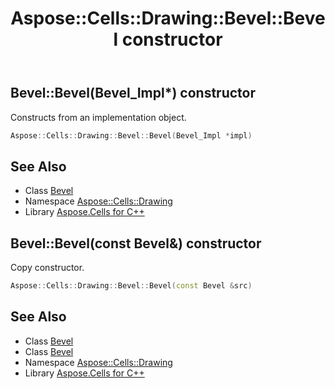 ﻿---
title: Aspose::Cells::Drawing::Bevel::Bevel constructor
linktitle: Bevel
second_title: Aspose.Cells for C++ API Reference
description: 'Aspose::Cells::Drawing::Bevel::Bevel constructor. Constructs from an implementation object in C++.'
type: docs
weight: 100
url: /cpp/aspose.cells.drawing/bevel/bevel/
---
## Bevel::Bevel(Bevel_Impl*) constructor


Constructs from an implementation object.

```cpp
Aspose::Cells::Drawing::Bevel::Bevel(Bevel_Impl *impl)
```

## See Also

* Class [Bevel](../)
* Namespace [Aspose::Cells::Drawing](../../)
* Library [Aspose.Cells for C++](../../../)
## Bevel::Bevel(const Bevel\&) constructor


Copy constructor.

```cpp
Aspose::Cells::Drawing::Bevel::Bevel(const Bevel &src)
```

## See Also

* Class [Bevel](../)
* Class [Bevel](../)
* Namespace [Aspose::Cells::Drawing](../../)
* Library [Aspose.Cells for C++](../../../)
